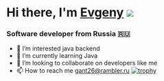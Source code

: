 # Hi there, I'm [Evgeny](https://evgeniyfomenko.github.io/) ![](https://github.com/blackcater/blackcater/raw/main/images/Hi.gif) 
### Software developer from Russia 🇷🇺
- 👀 I’m interested java backend
- 🌱 I’m currently learning Java
- 💞️ I’m looking to collaborate on developers like me
- 📫 How to reach me gant26@rambler.ru
[![trophy](https://github-profile-trophy.vercel.app/?username=EvgeniyFomenko&theme=nord)](https://github.com/ryo-ma/github-profile-trophy)
<!---
EvgeniyFomenko/EvgeniyFomenko is a ✨ special ✨ repository because its `README.md` (this file) appears on your GitHub profile.
You can click the Preview link to take a look at your changes.
--->

